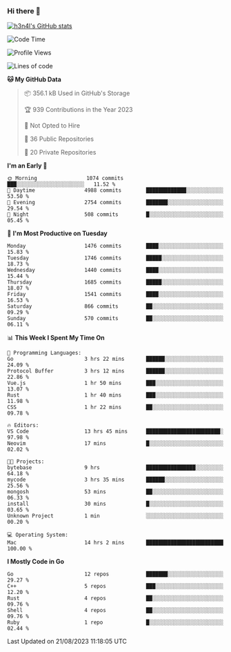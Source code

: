 ### Hi there 👋

[![h3n4l's GitHub stats](https://github-readme-stats.vercel.app/api?username=h3n4l&count_private=true&show_icons=true&theme=radical)](https://github.com/h3n4l/github-readme-stats)

<!--START_SECTION:waka-->
![Code Time](http://img.shields.io/badge/Code%20Time-1%2C510%20hrs%2027%20mins-blue)

![Profile Views](http://img.shields.io/badge/Profile%20Views-3-blue)

![Lines of code](https://img.shields.io/badge/From%20Hello%20World%20I%27ve%20Written-2.7%20million%20lines%20of%20code-blue)

**🐱 My GitHub Data** 

> 📦 356.1 kB Used in GitHub's Storage 
 > 
> 🏆 939 Contributions in the Year 2023
 > 
> 🚫 Not Opted to Hire
 > 
> 📜 36 Public Repositories 
 > 
> 🔑 20 Private Repositories 
 > 
**I'm an Early 🐤** 

```text
🌞 Morning                1074 commits        ███░░░░░░░░░░░░░░░░░░░░░░   11.52 % 
🌆 Daytime                4988 commits        █████████████░░░░░░░░░░░░   53.50 % 
🌃 Evening                2754 commits        ███████░░░░░░░░░░░░░░░░░░   29.54 % 
🌙 Night                  508 commits         █░░░░░░░░░░░░░░░░░░░░░░░░   05.45 % 
```
📅 **I'm Most Productive on Tuesday** 

```text
Monday                   1476 commits        ████░░░░░░░░░░░░░░░░░░░░░   15.83 % 
Tuesday                  1746 commits        █████░░░░░░░░░░░░░░░░░░░░   18.73 % 
Wednesday                1440 commits        ████░░░░░░░░░░░░░░░░░░░░░   15.44 % 
Thursday                 1685 commits        █████░░░░░░░░░░░░░░░░░░░░   18.07 % 
Friday                   1541 commits        ████░░░░░░░░░░░░░░░░░░░░░   16.53 % 
Saturday                 866 commits         ██░░░░░░░░░░░░░░░░░░░░░░░   09.29 % 
Sunday                   570 commits         ██░░░░░░░░░░░░░░░░░░░░░░░   06.11 % 
```


📊 **This Week I Spent My Time On** 

```text
💬 Programming Languages: 
Go                       3 hrs 22 mins       ██████░░░░░░░░░░░░░░░░░░░   24.09 % 
Protocol Buffer          3 hrs 12 mins       ██████░░░░░░░░░░░░░░░░░░░   22.86 % 
Vue.js                   1 hr 50 mins        ███░░░░░░░░░░░░░░░░░░░░░░   13.07 % 
Rust                     1 hr 40 mins        ███░░░░░░░░░░░░░░░░░░░░░░   11.98 % 
CSS                      1 hr 22 mins        ██░░░░░░░░░░░░░░░░░░░░░░░   09.78 % 

🔥 Editors: 
VS Code                  13 hrs 45 mins      ████████████████████████░   97.98 % 
Neovim                   17 mins             █░░░░░░░░░░░░░░░░░░░░░░░░   02.02 % 

🐱‍💻 Projects: 
bytebase                 9 hrs               ████████████████░░░░░░░░░   64.18 % 
mycode                   3 hrs 35 mins       ██████░░░░░░░░░░░░░░░░░░░   25.56 % 
mongosh                  53 mins             ██░░░░░░░░░░░░░░░░░░░░░░░   06.33 % 
install                  30 mins             █░░░░░░░░░░░░░░░░░░░░░░░░   03.65 % 
Unknown Project          1 min               ░░░░░░░░░░░░░░░░░░░░░░░░░   00.20 % 

💻 Operating System: 
Mac                      14 hrs 2 mins       █████████████████████████   100.00 % 
```

**I Mostly Code in Go** 

```text
Go                       12 repos            ███████░░░░░░░░░░░░░░░░░░   29.27 % 
C++                      5 repos             ███░░░░░░░░░░░░░░░░░░░░░░   12.20 % 
Rust                     4 repos             ██░░░░░░░░░░░░░░░░░░░░░░░   09.76 % 
Shell                    4 repos             ██░░░░░░░░░░░░░░░░░░░░░░░   09.76 % 
Ruby                     1 repo              █░░░░░░░░░░░░░░░░░░░░░░░░   02.44 % 
```




 Last Updated on 21/08/2023 11:18:05 UTC
<!--END_SECTION:waka-->

